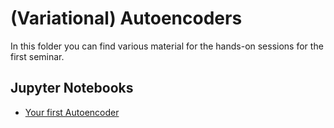 # (Variational) Autoencoders

In this folder you can find various material for the hands-on sessions for the first seminar.

## Jupyter Notebooks

- [Your first Autoencoder](http://colab.research.google.com/github/toelt-llc/astroml-hackdays/blob/master/1%20-%20Autoencoders/code/Your%20first%20autoencoder%20with%20Keras.ipynb)



